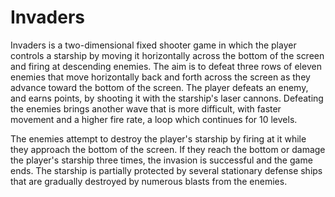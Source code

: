 # Invaders

Invaders is a two-dimensional fixed shooter game in which the player controls a starship by moving it horizontally across the bottom of the screen and firing at descending enemies. The aim is to defeat three rows of eleven enemies that move horizontally back and forth across the screen as they advance toward the bottom of the screen. The player defeats an enemy, and earns points, by shooting it with the starship's laser cannons. Defeating the enemies brings another wave that is more difficult, with faster movement and a higher fire rate, a loop which continues for 10 levels.

The enemies attempt to destroy the player's starship by firing at it while they approach the bottom of the screen. If they reach the bottom or damage the player's starship three times, the invasion is successful and the game ends. The starship is partially protected by several stationary defense ships that are gradually destroyed by numerous blasts from the enemies.
